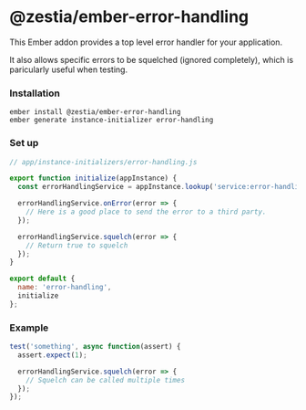 # @zestia/ember-error-handling

This Ember addon provides a top level error handler for your application.

It also allows specific errors to be squelched (ignored completely), which is paricularly useful when testing.

### Installation

```
ember install @zestia/ember-error-handling
ember generate instance-initializer error-handling
```

### Set up

```javascript
// app/instance-initializers/error-handling.js

export function initialize(appInstance) {
  const errorHandlingService = appInstance.lookup('service:error-handling');

  errorHandlingService.onError(error => {
    // Here is a good place to send the error to a third party.
  });

  errorHandlingService.squelch(error => {
    // Return true to squelch
  });
}

export default {
  name: 'error-handling',
  initialize
};
```

### Example

```javascript
test('something', async function(assert) {
  assert.expect(1);

  errorHandlingService.squelch(error => {
    // Squelch can be called multiple times
  });
});
```
